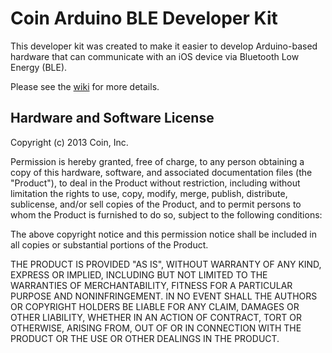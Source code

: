 # Coin Arduino BLE Developer Kit

This developer kit was created to make it easier to develop Arduino-based hardware that can communicate with an iOS device via Bluetooth Low Energy (BLE).

Please see the [wiki](https://github.com/CoinApps/arduino-ble-dev-kit/wiki) for more details.

## Hardware and Software License
Copyright (c) 2013 Coin, Inc.

Permission is hereby granted, free of charge, to any person obtaining a copy of this hardware, software, and associated documentation files (the "Product"), to deal in the Product without restriction, including without limitation the rights to use, copy, modify, merge, publish, distribute, sublicense, and/or sell copies of the Product, and to permit persons to whom the Product is furnished to do so, subject to the following conditions:

The above copyright notice and this permission notice shall be included in all copies or substantial portions of the Product.

THE PRODUCT IS PROVIDED "AS IS", WITHOUT WARRANTY OF ANY KIND, EXPRESS OR IMPLIED, INCLUDING BUT NOT LIMITED TO THE WARRANTIES OF MERCHANTABILITY, FITNESS FOR A PARTICULAR PURPOSE AND NONINFRINGEMENT. IN NO EVENT SHALL THE AUTHORS OR COPYRIGHT HOLDERS BE LIABLE FOR ANY CLAIM, DAMAGES OR OTHER LIABILITY, WHETHER IN AN ACTION OF CONTRACT, TORT OR OTHERWISE, ARISING FROM, OUT OF OR IN CONNECTION WITH THE PRODUCT OR THE USE OR OTHER DEALINGS IN THE PRODUCT.